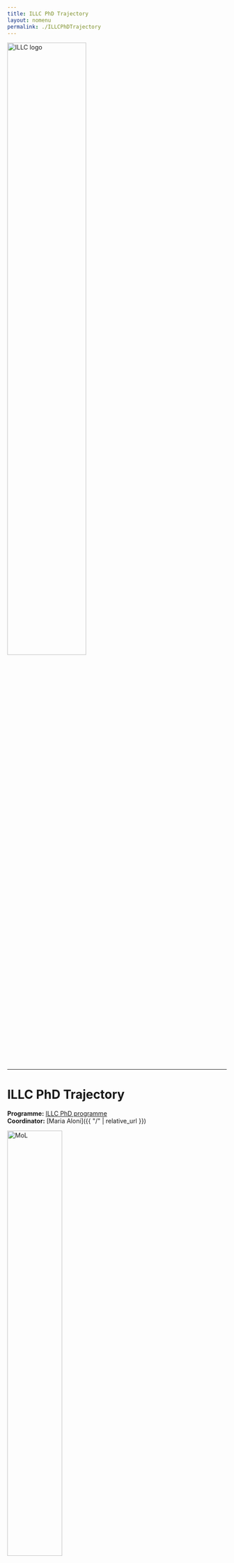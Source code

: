 ```yaml
---
title: ILLC PhD Trajectory  
layout: nomenu
permalink: ./ILLCPhDTrajectory
---
```


<a href="https://www.illc.uva.nl" target="_blank">
  <img src="{{ site.baseurl }}/style/illclogo.png" alt="ILLC logo" width="60%" class="illclogo"/>
</a>
<hr/>

# ILLC PhD Trajectory

**Programme:** [ILLC PhD programme](https://phdprogramme.illc.uva.nl)<br>
**Coordinator:** [Maria Aloni]({{ "/" | relative_url }})<br>

<a href="https://msclogic.illc.uva.nl" target="_blank">
  <img src="{{ site.baseurl }}/resources/MoL.png" alt="MoL" width="50%" class="MoL"/>
</a>


## Description
The goal of the trajectory is to provide ILLC PhD candidates with information, training and extra support in their first year. It includes two soft skills courses,  a DEI training and a number of lectures illustrating different research lines within ILLC.  

## Organisation
* Mandatory for 1st year ILLC PhD candidates (excluding CWI);
* Start in September 2025;
* New PhDs can join all year long. If they miss one (obligatory) session in year 1, they can follow it in year 2;
* Monthly meetings with a scientific + soft skills programme, some of the sessions open to the whole PhD community:

1. Introduction [September]
2. DEI/active bystander training (with supervisors) [October]
3. [LoLaCo lectures](https://studiegids.uva.nl/xmlpages/page/2025-2026/zoek-vak/vak/130027)   (at least 3 lecturers obligatory) [September-December]
4. ILLC PhD day:  (Poster) presentations given by new and senior ILLC PhD candidates (January)
5. Academic writing  (offered by [Krzysztof R. Apt](https://homepages.cwi.nl/~apt/) and [Martin Stokhof](https://stokhof.org)) [April,TBC]
6. Presentation skills [May, TBC]
 
## Schedule 2025/26 (subject to change)
The lectures are normally schedules on Monday afternoon. 

### 1st Semester   		 	 
* Monday, 29 September, 16.00-17.00, room F1.15, ILLC: Introduction
* Monday, 27 October, time and location (TBA):  Active bystander training (with supervisors)
* every Monday, Sep-Dec, 17.00-19.00,  [LoLaCo lectures](https://datanose.nl/#course[137520]) (3 obligatory)    	 
* Monday, 26 January, 10-17, ILLC PhD day (TBC)
  
### 2nd Semester (TBA)
